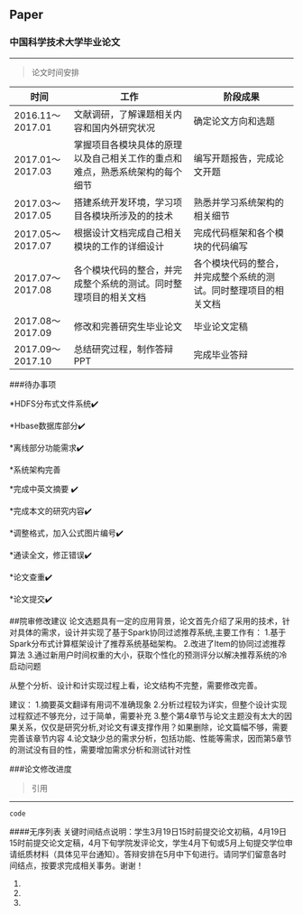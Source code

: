 ## Paper
### 中国科学技术大学毕业论文
***
>论文时间安排

|时间|工作|阶段成果|
|---|---|---|
|2016.11～2017.01|文献调研，了解课题相关内容和国内外研究状况|确定论文方向和选题|
|2017.01～2017.03|掌握项目各模块具体的原理以及自己相关工作的重点和难点，熟悉系统架构的每个细节|编写开题报告，完成论文开题|
|2017.03～2017.05|搭建系统开发环境，学习项目各模块所涉及的的技术|熟悉并学习系统架构的相关细节|
|2017.05～2017.07|根据设计文档完成自己相关模块的工作的详细设计|完成代码框架和各个模块的代码编写|
|2017.07～2017.08|各个模块代码的整合，并完成整个系统的测试。同时整理项目的相关文档|各个模块代码的整合，并完成整个系统的测试。同时整理项目的相关文档|
|2017.08～2017.09|修改和完善研究生毕业论文|毕业论文定稿|
|2017.09～2017.10|总结研究过程，制作答辩PPT|完成毕业答辩|###待办事项

*HDFS分布式文件系统✔️

*Hbase数据库部分✔️

*离线部分功能需求✔️  

*系统架构完善

*完成中英文摘要 ✔️

*完成本文的研究内容✔️

*调整格式，加入公式图片编号✔️

*通读全文，修正错误✔️

*论文查重✔️

*论文提交✔️


##院审修改建议
论文选题具有一定的应用背景，论文首先介绍了采用的技术，针对具体的需求，设计并实现了基于Spark协同过滤推荐系统,主要工作有：
1.基于Spark分布式计算框架设计了推荐系统基础架构。
2.改进了Item的协同过滤推荐算法
3.通过新用户时间权重的大小，获取个性化的预测评分以解决推荐系统的冷启动问题

从整个分析、设计和计实现过程上看，论文结构不完整，需要修改完善。

建议：
1.摘要英文翻译有用词不准确现象
2.分析过程较为详实，但整个设计实现过程叙述不够充分，过于简单，需要补充
3.整个第4章节与论文主题没有太大的因果关系，仅仅是研究分析,对论文有课支撑作用？如果删除，论文篇幅不够，需要完善该章节内容
4.论文缺少总的需求分析，包括功能、性能等需求，因而第5章节的测试没有目的性，需要增加需求分析和测试针对性
###论文修改进度>引用

***
`code`

####无序列表
 关键时间结点说明：学生3月19日15时前提交论文初稿，4月19日15时前提交论文定稿，4月下旬学院发评论文，学生4月下旬或5月上旬提交学位申请纸质材料（具体见平台通知）。答辩安排在5月中下旬进行。请同学们留意各时间结点，按要求完成相关事务。谢谢！


1.
2.
3.
